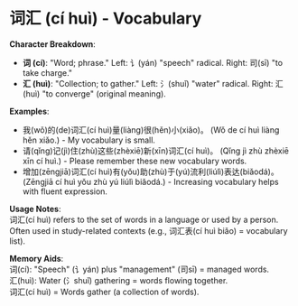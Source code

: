 # **词汇 (cí huì) - Vocabulary**

**Character Breakdown**:  
- **词 (cí)**: "Word; phrase." Left: 讠(yán) "speech" radical. Right: 司(sī) "to take charge."  
- **汇 (huì)**: "Collection; to gather." Left: 氵(shuǐ) "water" radical. Right: 汇(huì) "to converge" (original meaning).

**Examples**:  
- 我(wǒ)的(de)词汇(cí huì)量(liàng)很(hěn)小(xiǎo)。 (Wǒ de cí huì liàng hěn xiǎo.) - My vocabulary is small.  
- 请(qǐng)记(jì)住(zhù)这些(zhèxiē)新(xīn)词汇(cí huì)。 (Qǐng jì zhù zhèxiē xīn cí huì.) - Please remember these new vocabulary words.  
- 增加(zēngjiā)词汇(cí huì)有(yǒu)助(zhù)于(yú)流利(liúlì)表达(biǎodá)。 (Zēngjiā cí huì yǒu zhù yú liúlì biǎodá.) - Increasing vocabulary helps with fluent expression.

**Usage Notes**:  
词汇(cí huì) refers to the set of words in a language or used by a person. Often used in study-related contexts (e.g., 词汇表(cí huì biǎo) = vocabulary list).

**Memory Aids**:  
词(cí): "Speech" (讠yán) plus "management" (司sī) = managed words.  
汇(huì): Water (氵shuǐ) gathering = words flowing together.  
词汇(cí huì) = Words gather (a collection of words).